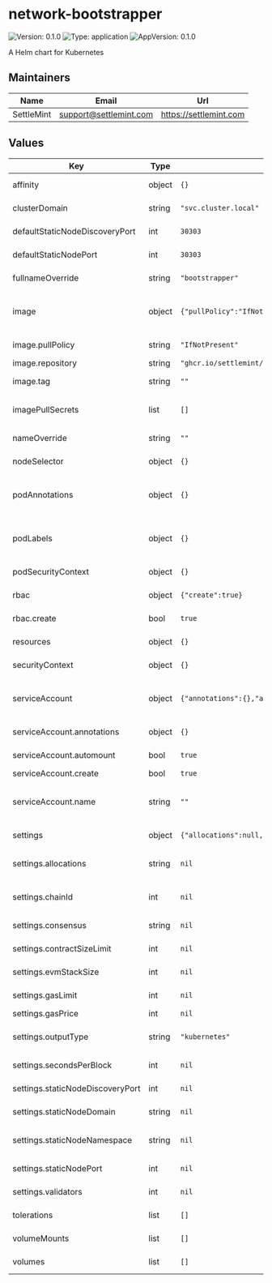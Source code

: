 # network-bootstrapper

![Version: 0.1.0](https://img.shields.io/badge/Version-0.1.0-informational?style=flat-square) ![Type: application](https://img.shields.io/badge/Type-application-informational?style=flat-square) ![AppVersion: 0.1.0](https://img.shields.io/badge/AppVersion-0.1.0-informational?style=flat-square)

A Helm chart for Kubernetes

## Maintainers

| Name | Email | Url |
| ---- | ------ | --- |
| SettleMint | <support@settlemint.com> | <https://settlemint.com> |

## Values

| Key | Type | Default | Description |
|-----|------|---------|-------------|
| affinity | object | `{}` | Affinity and anti-affinity rules influencing pod placement. |
| clusterDomain | string | `"svc.cluster.local"` | Kubernetes cluster DNS suffix. Used when staticNodeDomain is not explicitly provided. |
| defaultStaticNodeDiscoveryPort | int | `30303` | Default discovery port for generated static node URIs when per-run settings are omitted. |
| defaultStaticNodePort | int | `30303` | Default P2P port for generated static node URIs when per-run settings are omitted. |
| fullnameOverride | string | `"bootstrapper"` | Fully qualified name override for resources created by this release. |
| image | object | `{"pullPolicy":"IfNotPresent","repository":"ghcr.io/settlemint/network-bootstrapper","tag":""}` | Container image settings for the network bootstrapper workload. See https://kubernetes.io/docs/concepts/containers/images/ for background. |
| image.pullPolicy | string | `"IfNotPresent"` | Image pull policy controlling when Kubernetes re-fetches the image layer manifest. |
| image.repository | string | `"ghcr.io/settlemint/network-bootstrapper"` | OCI repository hosting the network bootstrapper image. |
| image.tag | string | `""` | Image tag override. Defaults to the chart's `.appVersion` when left empty. |
| imagePullSecrets | list | `[]` | Image pull secrets enabling access to private registries. See https://kubernetes.io/docs/tasks/configure-pod-container/pull-image-private-registry/ for usage. |
| nameOverride | string | `""` | Short name override applied to chart-scoped resource names. |
| nodeSelector | object | `{}` | Node selector constraints for scheduling the bootstrapper pod. |
| podAnnotations | object | `{}` | Pod-level annotations merged onto the generated pod template metadata. See https://kubernetes.io/docs/concepts/overview/working-with-objects/annotations/. |
| podLabels | object | `{}` | Pod-level labels applied to the pod template metadata. See https://kubernetes.io/docs/concepts/overview/working-with-objects/labels/. |
| podSecurityContext | object | `{}` | Pod-level security context applied to all containers in the pod. |
| rbac | object | `{"create":true}` | RBAC resources granting ConfigMap access for Kubernetes output workflows. |
| rbac.create | bool | `true` | Whether to create Role and RoleBinding objects targeting the service account. |
| resources | object | `{}` | Resource requests and limits for the bootstrapper container. |
| securityContext | object | `{}` | Container security context applied to the bootstrapper container. |
| serviceAccount | object | `{"annotations":{},"automount":true,"create":true,"name":""}` | Service account configuration for the bootstrapper pod. See https://kubernetes.io/docs/concepts/security/service-accounts/ for details. |
| serviceAccount.annotations | object | `{}` | Additional metadata annotations applied to the service account object. |
| serviceAccount.automount | bool | `true` | Automatically mount the service account token into the pod. |
| serviceAccount.create | bool | `true` | Whether to create a service account automatically. |
| serviceAccount.name | string | `""` | Existing service account name to use instead of one generated by the chart. If unset and `serviceAccount.create` is true, a name is derived from the chart fullname. |
| settings | object | `{"allocations":null,"chainId":null,"consensus":null,"contractSizeLimit":null,"evmStackSize":null,"gasLimit":null,"gasPrice":null,"outputType":"kubernetes","secondsPerBlock":null,"staticNodeDiscoveryPort":null,"staticNodeDomain":null,"staticNodeNamespace":null,"staticNodePort":null,"validators":null}` | Network bootstrapper CLI settings translated into command-line flags. |
| settings.allocations | string | `nil` | Filesystem path, accessible to the job, pointing to a JSON file with initial account allocations. Omit to skip pre-funded accounts. |
| settings.chainId | int | `nil` | Explicit chain ID applied to the genesis configuration. Defaults to a random value in the 40000-50000 range when omitted. |
| settings.consensus | string | `nil` | Consensus engine to configure for the network (IBFTv2 or QBFT). Default: "QBFT". |
| settings.contractSizeLimit | int | `nil` | Contract size limit in bytes enforced by the EVM. Default: 2147483647. |
| settings.evmStackSize | int | `nil` | Maximum EVM stack size allowed for contract execution. Default: 2048. |
| settings.gasLimit | int | `nil` | Genesis block gas limit value expressed in decimal. Default: 9007199254740991. |
| settings.gasPrice | int | `nil` | Base gas price in wei applied to the chain. Default: 0. |
| settings.outputType | string | `"kubernetes"` | Destination for generated artefacts: `screen` (stdout), `file` (write to volume), or `kubernetes` (persist as Kubernetes secrets/configmaps). Default: "screen". |
| settings.secondsPerBlock | int | `nil` | Target block time in seconds encoded into genesis. Default: 2. |
| settings.staticNodeDiscoveryPort | int | `nil` | Discovery port used in static node enode URIs. Default: `defaultStaticNodeDiscoveryPort`. |
| settings.staticNodeDomain | string | `nil` | DNS suffix appended to static node hostnames (for example: "svc.cluster.local"). Default: `clusterDomain`. |
| settings.staticNodeNamespace | string | `nil` | Namespace segment inserted between service and domain in static node hostnames. Default: release namespace. |
| settings.staticNodePort | int | `nil` | P2P port used in static node enode URIs. Default: `defaultStaticNodePort`. |
| settings.validators | int | `nil` | Number of validator node definitions the bootstrapper generates. Default: 4. |
| tolerations | list | `[]` | Kubernetes tolerations assigned to the bootstrapper pod. |
| volumeMounts | list | `[]` | Additional volume mounts added to the bootstrapper container. |
| volumes | list | `[]` | Additional volumes injected into the deployment pod spec. |
